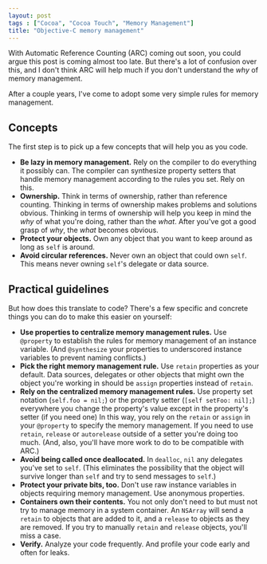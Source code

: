 ```yaml
---
layout: post
tags : ["Cocoa", "Cocoa Touch", "Memory Management"]
title: "Objective-C memory management"
---
```

With Automatic Reference Counting (ARC) coming out soon, you could argue this post is coming almost too late. But there's a lot of confusion over this, and I don't think ARC will help much if you don't understand the *why* of memory management.

After a couple years, I've come to adopt some very simple rules for memory management.

## Concepts

The first step is to pick up a few concepts that will help you as you code.

* **Be lazy in memory management.** Rely on the compiler to do everything it possibly can. The compiler can synthesize property setters that handle memory management according to the rules you set. Rely on this.
* **Ownership.** Think in terms of ownership, rather than reference counting. Thinking in terms of ownership makes problems and solutions obvious. Thinking in terms of ownership will help you keep in mind the *why* of what you're doing, rather than the *what*. After you've got a good grasp of *why*, the *what* becomes obvious.
* **Protect your objects.** Own any object that you want to keep around as long as `self` is around.
* **Avoid circular references.** Never own an object that could own `self`. This means never owning `self`'s delegate or data source.

## Practical guidelines

But how does this translate to code? There's a few specific and concrete things you can do to make this easier on yourself:

* **Use properties to centralize memory management rules.** Use `@property` to establish the rules for memory management of an instance variable. (And `@synthesize` your properties to underscored instance variables to prevent naming conflicts.)
* **Pick the right memory management rule.** Use `retain` properties as your default. Data sources, delegates or other objects that might own the object you're working in should be `assign` properties instead of `retain`.
* **Rely on the centralized memory management rules.** Use property set notation (`self.foo = nil;`) or the property setter (`[self setFoo: nil];`) everywhere you change the property's value except in the property's setter (if you need one) In this way, you rely on the `retain` or `assign` in your `@property` to specify the memory management. If you need to use `retain`, `release` or `autorelease` outside of a setter you're doing too much. (And, also, you'll have more work to do to be compatible with ARC.)
* **Avoid being called once deallocated.** In `dealloc`, `nil` any delegates you've set to `self`. (This eliminates the possibility that the object will survive longer than `self` and try to send messages to `self`.)
* **Protect your private bits, too.** Don't use raw instance variables in objects requiring memory management. Use anonymous properties.
* **Containers own their contents.** You not only don't need to but must not try to manage memory in a system container. An `NSArray` will send a `retain` to objects that are added to it, and a `release` to objects as they are removed. If you try to manually `retain` and `release` objects, you'll miss a case.
* **Verify.** Analyze your code frequently. And profile your code early and often for leaks.